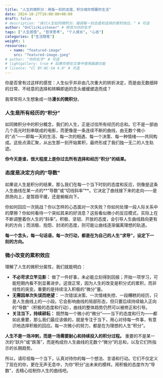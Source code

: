 ```yaml
---
title: "人生的微积分：用每一刻的态度，积分成你想要的生活"
date: 2024-10-27T10:00:00+08:00
draft: false
# description: "探讨人生如同微积分，强调每一刻态度和选择的累积效应。" # 可选
author: "OnClickListener" # 修改为你的名字
tags: ["人生感悟", "哲学思考", "个人成长", "心态"]
categories: ["生活随笔"]
weight: 1
resources:
  - name: "featured-image"
    src: "featured-image.jpeg"
# author: "你的名字" # 可选
# lightgallery: true # 如果你想在文章中使用画廊功能
# licence: "CC BY-NC-SA 4.0" # 可选
---
```


你是否曾有过这样的感觉：人生似乎并非由几次重大的转折决定，而是由无数细碎的日常、不经意的选择和转瞬即逝的念头缓缓塑造而成？

我常常将人生想象成一场**漫长的微积分**。

### 人生是所有经历的“积分”

如同微积分中的积分概念，我们的人生，正是过往所有经历的总和。它不是一部由几个高光时刻串联成的电影，而更像是一条连续不断的曲线，由无数个微小的“点”——即每一天的生活、每一次的相遇、每一个决策、每一种情绪——共同构成。这些点滴汇聚，从出生那一刻开始累积，最终形成了我们独一无二的人生轨迹。

**你今天是谁，很大程度上是你过去所有选择和经历“积分”的结果。**

### 态度是决定方向的“导数”

如果说人生是积分的结果，那么我们在每一个当下时刻的态度和反应，则像是这条人生曲线在某一点的**“导数”或“切线斜率”**。它决定了曲线接下来的走向——是昂扬向上，是暂趋平缓，还是蜿蜒向下。

你如何回应一次挑战？你以怎样的心态面对一次失败？你如何处理一段人际关系中的摩擦？你如何看待一个突如其来的好消息？这些看似微小的反应模式，实际上在不断调整着你人生的“斜率”。积极、坚韧、开放的态度，会引导人生曲线趋向更有利的方向；而消极、抱怨、封闭的态度，则可能让曲线逐渐偏离理想的轨道。

**每一个念头，每一句话语，每一次行动，都是在为自己的人生“求导”，设定下一刻的方向。**

### 微小改变的累积效应

理解了人生的微积分属性，我们就能明白：

*   **不必苛求立竿见影：** 做了一件好事，未必能立刻得到回报；开始一项学习，可能短期内看不到显著进步。这很正常，因为人生的改变是积分式的累积，而非线性的突变。重要的是持续注入积极的“微分”量。
*   **无需因单次失误而绝望：** 一次错误决策、一次情绪失控、一段糟糕的经历，只是人生曲线上的一小段。它会影响曲线的局部形态，但只要后续持续输入正向的“导数”（积极的态度和行动），曲线的整体趋势仍然可以被修正和引导。
*   **关注当下，持续耕耘：** 既然每一个微小的“微分”——当下的态度和行为——都如此重要，那么我们最应该做的，就是专注于当下，用心对待每一件事，有意识地选择积极的回应。每一次微小的努力，都是在为理想的人生“积分”。

**人生不是一场冲刺，而是一场需要耐心和持续投入的积分过程。** 重要的不是某一次的“跃升”或“跌落”，而是构成你人生曲线的无数个“微分”的总和，以及它们所指示的长期趋势。

所以，请珍视每一个当下，认真对待你的每一个想法、言语和行动。它们不仅定义了现在的你，更在无声无息中，为你“积分”出未来的模样。用积极的态度作为“导数”，去精心绘制你人生的曲线吧。
